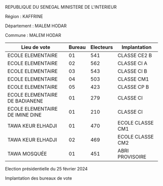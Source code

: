 REPUBLIQUE DU SENEGAL MINISTERE DE L'INTERIEUR

Région : KAFFRINE

Département : MALEM HODAR

Commune : MALEM HODAR

| Lieu de vote | Bureau | Electeurs | Implantation |
| - | - | - | - |
| ECOLE ELEMENTAIRE | 01 | 541 | CLASSE CE2 B |
| ECOLE ELEMENTAIRE | 02 | 562 | CLASSE CI A |
| ECOLE ELEMENTAIRE | 03 | 543 | CLASSE CI B |
| ECOLE ELEMENTAIRE | 04 | 503 | CLASSE CM1 |
| ECOLE ELEMENTAIRE | 05 | 423 | CLASSE CP B |
| ECOLE ELEMENTAIRE DE BADIANENE | 01 | 279 | CLASSE CI |
| ECOLE ELEMENTAIRE DE IMINE DINE | 01 | 210 | CLASSE CI |
| TAWA KEUR ELHADJI | 01 | 470 | ECOLE CLASSE CM1 |
| TAWA KEUR ELHADJI | 02 | 469 | ECOLE CLASSE CM2 |
| TAWA MOSQUÉE | 01 | 451 | ABRI PROVISOIRE |

<!-- PageNumber="4/8" -->

Election présidentielle du 25 février 2024

Implantation des bureaux de vote

